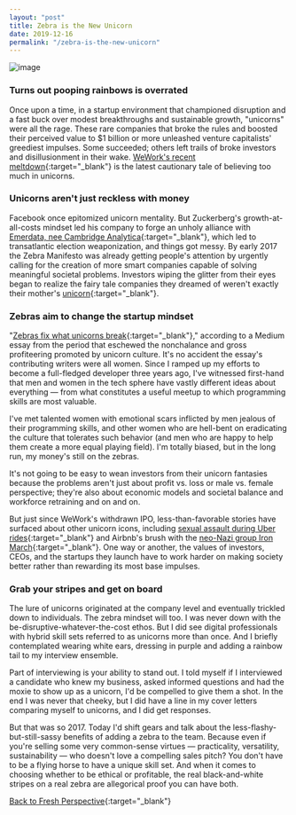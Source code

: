 ```yaml
---
layout: "post"
title: Zebra is the New Unicorn
date: 2019-12-16
permalink: "/zebra-is-the-new-unicorn"
---
```


![image](https://www.samanthamccallfp18.com/assets/images/zebra_is_the_new_unicorn.png)

### Turns out pooping rainbows is overrated
Once upon a time, in a startup environment that championed disruption and a fast buck over modest breakthroughs and sustainable growth, "unicorns" were all the rage. These rare companies that broke the rules and boosted their perceived value to $1 billion or more unleashed venture capitalists' greediest impulses. Some succeeded; others left trails of broke investors and disillusionment in their wake. [WeWork's recent meltdown](https://www.theatlantic.com/ideas/archive/2019/09/unicorn-delusion/598465){:target="_blank"} is the latest cautionary tale of believing too much in unicorns. 

### Unicorns aren't just reckless with money
Facebook once epitomized unicorn mentality. But Zuckerberg's growth-at-all-costs mindset led his company to forge an unholy alliance with [Emerdata, nee Cambridge Analytica](https://www.theregister.co.uk/2018/05/02/cambridge_analytica_shutdown/){:target="_blank"}, which led to transatlantic election weaponization, and things got messy. By early 2017 the Zebra Manifesto was already getting people's attention by urgently calling for the creation of more smart companies capable of solving meaningful societal problems. Investors wiping the glitter from their eyes began to realize the fairy tale companies they dreamed of weren't exactly their mother's [unicorn](https://www.youtube.com/watch?v=_EPsuOEH1fY){:target="_blank"}. 

### Zebras aim to change the startup mindset
"[Zebras fix what unicorns break](https://medium.com/@sexandstartups/zebrasfix-c467e55f9d96){:target="_blank"}," according to a Medium essay from the period that eschewed the nonchalance and gross profiteering promoted by unicorn culture. It's no accident the essay's contributing writers were all women. Since I ramped up my efforts to become a full-fledged developer three years ago, I've witnessed first-hand that men and women in the tech sphere have vastly different ideas about everything &mdash; from what constitutes a useful meetup to which programming skills are most valuable. 

I've met talented women with emotional scars inflicted by men jealous of their programming skills, and other women who are hell-bent on eradicating the culture that tolerates such behavior (and men who are happy to help them create a more equal playing field). I'm totally biased, but in the long run, my money's still on the zebras. 

It's not going to be easy to wean investors from their unicorn fantasies because the problems aren't just about profit vs. loss or male vs. female perspective; they're also about economic models and societal balance and workforce retraining and on and on. 

But just since WeWork's withdrawn IPO, less-than-favorable stories have surfaced about other unicorn icons, including [sexual assault during Uber rides](https://www.vox.com/2019/12/7/20998646/uber-safety-report-sexual-assault-lyft-cases){:target="_blank"} and Airbnb's brush with the [neo-Nazi group Iron March](https://gizmodo.com/airbnb-bans-over-60-white-supremacists-after-iron-march-1840420392){:target="_blank"}. One way or another, the values of investors, CEOs, and the startups they launch have to work harder on making society better rather than rewarding its most base impulses.

### Grab your stripes and get on board
The lure of unicorns originated at the company level and eventually trickled down to individuals. The zebra mindset will too. I was never down with the be-disruptive-whatever-the-cost ethos. But I did see digital professionals with hybrid skill sets referred to as unicorns more than once. And I briefly contemplated wearing white ears, dressing in purple and adding a rainbow tail to my interview ensemble. 

Part of interviewing is your ability to stand out. I told myself if I interviewed a candidate who knew my business, asked informed questions and had the moxie to show up as a unicorn, I'd be compelled to give them a shot. In the end I was never that cheeky, but I did have a line in my cover letters comparing myself to unicorns, and I did get responses.

But that was so 2017. Today I'd shift gears and talk about the less-flashy-but-still-sassy benefits of adding a zebra to the team. Because even if you're selling some very common-sense virtues &mdash; practicality, versatility, sustainability &mdash; who doesn't love a compelling sales pitch? You don't have to be a flying horse to have a unique skill set. And when it comes to choosing whether to be ethical or profitable, the real black-and-white stripes on a real zebra are allegorical proof you can have both. 

[Back to Fresh Perspective](https://www.samanthamccallfp18.com){:target="_blank"}